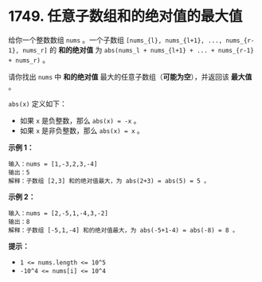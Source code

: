 # 1749. 任意子数组和的绝对值的最大值

给你一个整数数组 `nums` 。一个子数组 `[nums_{l}, nums_{l+1}, ..., nums_{r-1}, nums_r]` 的 **和的绝对值** 为 `abs(nums_l + nums_{l+1} + ... + nums_{r-1} + nums_r)` 。

请你找出 `nums` 中 **和的绝对值** 最大的任意子数组（**可能为空**），并返回该 **最大值** 。

`abs(x)` 定义如下：

- 如果 `x` 是负整数，那么 `abs(x) = -x` 。
- 如果 `x` 是非负整数，那么 `abs(x) = x` 。

**示例 1：**

```()
输入：nums = [1,-3,2,3,-4]
输出：5
解释：子数组 [2,3] 和的绝对值最大，为 abs(2+3) = abs(5) = 5 。
```

**示例 2：**

```()
输入：nums = [2,-5,1,-4,3,-2]
输出：8
解释：子数组 [-5,1,-4] 和的绝对值最大，为 abs(-5+1-4) = abs(-8) = 8 。
```

**提示：**

- `1 <= nums.length <= 10^5`
- `-10^4 <= nums[i] <= 10^4`
